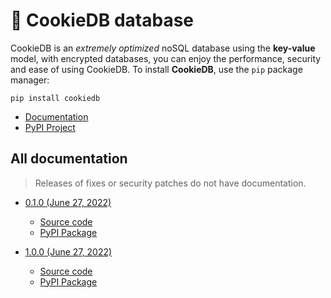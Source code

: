 # 🍪 CookieDB database

CookieDB is an *extremely optimized* noSQL database using the **key-value** model, with encrypted databases, you can enjoy the performance, security and ease of using CookieDB. To install **CookieDB**, use the `pip` package manager:

```
pip install cookiedb
```

- [Documentation](https://github.com/jaedsonpys/cookiedb/tree/master/DOCS)
- [PyPI Project](https://pypi.org/project/cookiedb)

## All documentation

> Releases of fixes or security patches do not have documentation.

* [0.1.0 (June 27, 2022)](https://jaedsonpys.github.io/cookiedb/0.1.0)
    - [Source code](https://github.com/jaedsonpys/cookiedb/releases/tag/v0.1.0)
    - [PyPI Package](https://pypi.org/project/cookiedb/0.1.0/)

* [1.0.0 (June 27, 2022)](https://jaedsonpys.github.io/cookiedb/1.0.0)
    - [Source code](https://github.com/jaedsonpys/cookiedb/releases/tag/v1.0.0)
    - [PyPI Package](https://pypi.org/project/cookiedb/1.0.0/)